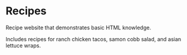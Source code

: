 # Recipes
Recipe website that demonstrates basic HTML knowledge.

Includes recipes for ranch chicken tacos, samon cobb salad, and asian lettuce wraps.